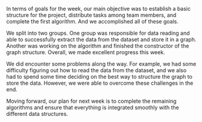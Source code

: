 In terms of goals for the week, our main objective was to establish a basic structure for the project, distribute tasks among team members, and complete the first algorithm. And we accomplished all of these goals.

We split into two groups. One group was responsible for data reading and able to successfully extract the data from the dataset and store it in a graph. Another was working on the algorithm and finished the constructor of the graph structure. Overall, we made excellent progress this week. 

We did encounter some problems along the way. For example, we had some difficulty figuring out how to read the data from the dataset, and we also had to spend some time deciding on the best way to structure the graph to store the data. However, we were able to overcome these challenges in the end.

Moving forward, our plan for next week is to complete the remaining algorithms and ensure that everything is integrated smoothly with the different data structures.
